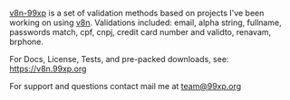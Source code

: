 [v8n-99xp](https://github.com/brunnofoggia/v8n-99xp) is a set of validation
methods based on projects I've been working on using [v8n](https://imbrn.github.io/v8n/).
Validations included: email, alpha string, fullname, passwords match, cpf, cnpj, 
credit card number and validto, renavam, brphone.

For Docs, License, Tests, and pre-packed downloads, see:
https://v8n.99xp.org

For support and questions contact mail me at team@99xp.org
